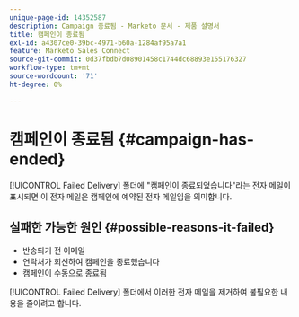 ```yaml
---
unique-page-id: 14352587
description: Campaign 종료됨 - Marketo 문서 - 제품 설명서
title: 캠페인이 종료됨
exl-id: a4307ce0-39bc-4971-b60a-1284af95a7a1
feature: Marketo Sales Connect
source-git-commit: 0d37fbdb7d08901458c1744dc68893e155176327
workflow-type: tm+mt
source-wordcount: '71'
ht-degree: 0%

---
```


# 캠페인이 종료됨 {#campaign-has-ended}

[!UICONTROL Failed Delivery] 폴더에 &quot;캠페인이 종료되었습니다&quot;라는 전자 메일이 표시되면 이 전자 메일은 캠페인에 예약된 전자 메일임을 의미합니다.

## 실패한 가능한 원인 {#possible-reasons-it-failed}

* 반송되기 전 이메일
* 연락처가 회신하여 캠페인을 종료했습니다
* 캠페인이 수동으로 종료됨

[!UICONTROL Failed Delivery] 폴더에서 이러한 전자 메일을 제거하여 불필요한 내용을 줄이려고 합니다.
